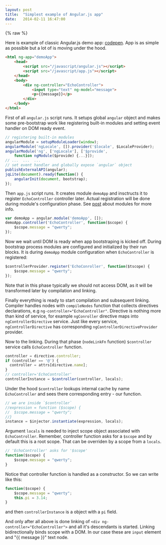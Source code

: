 ```yaml
---
layout: post
title:  "Simplest example of Angular.js app"
date:   2014-02-11 16:47:00
---
```

{% raw %}

Here is example of classic Angular.js demo app: [codepen](http://codepen.io/kykyev/pen/vCeGa). App is as simple as possible but a lot of is moving under the hood.

```html
<html ng-app="demoApp">
    <head>
        <script src="/javascript/angular.js"></script>
        <script src="/javascript/app.js"></script>
    </head>
    <body>
        <div ng-controller="EchoController">
            <input type="text" ng-model="message">
            <p>{{message}}</p>
        </div>
    </body>
</html>
```

First of all `angular.js` script runs. It setups global `angular` object and makes some pre-bootstrap work like registering built-in modules and setting event handler on DOM ready event.

```javascript
// registering built-in modules
angularModule = setupModuleLoader(window);
angularModule('ngLocale', []).provider('$locale', $LocaleProvider);
angularModule('ng', ['ngLocale'], ['$provide',
    function ngModule($provide) {...}]);
// ...  ...  ...
// set event handler and globally expose `angular` object
publishExternalAPI(angular);
jqLite(document).ready(function() {
    angularInit(document, bootstrap);
});
```

Then `app.js` script runs. It creates module `demoApp` and insctructs it to register `EchoController` controller later. Actual registration will be done during module's configuration phase. See [post](/2014/01/27/angularjs-modules.html) about modules for more info.

```javascript
var demoApp = angular.module('demoApp', []);
demoApp.controller('EchoController', function($scope) {
    $scope.message = "qwerty";
});
```

Now we wait until DOM is ready when app bootstraping is kicked off. During bootstrap process modules are configured and initialized by their run blocks. It is during `demoApp` module configuration when `EchoController` is registered:

```javascript
$controllerProvider.register('EchoConroller', function($tscope) {
    $scope.message = "qwerty";
});
```

Note that in this phase typically we should not access DOM, as it will be transformed later by compilation and linking.

Finally everything is ready to start compilation and subsequent linking. Compiler handles nodes with `compileNodes` function that collects directives declarations, e.g `ng-controller="EchoController"`. Directive is nothing more than kind of service, for example `ngConroller` directive maps into `ngControllerDirective` service. Just like every service, `ngControllerDirective` has corresponding `ngControllerDirectiveProvider` provider.

Now to the linking. During that phase (`nodeLinkFn` function) `$controller` service calls `EchoController` function.

```javascript
controller = directive.controller;
if (controller == '@') {
  controller = attrs[directive.name];
}
// controller='EchoController'
controllerInstance = $controller(controller, locals);
```

Under the hood `$controller` lookups internal cache by name `EchoController` and sees there corresponding entry - our function.

```javascript
// we are inside `$controller`
//expression = function ($scope) {
//  $scope.message = "qwerty";
//}
instance = $injector.instantiate(expression, locals);
```

Argument `locals` is needed to inject scope object associated with `EchoController`. Remember, controller function asks for a `$scope` and by default this is a root scope. That can be overriden by a scope from a `locals`.

```javascript
// 'EchoController' asks for '$scope'
function($scope) {
    $scope.message = "qwerty";
}
```

Notice that controller function is handled as a constructor. So we can write like this:

```javascript
function($scope) {
    $scope.message = "qwerty";
    this.pi = 3.14;
}
```

and then `controllerInstance` is a object with a `pi` field.

And only after all above is done linking of `<div ng-controller="EchoController">` and all it's descendants is started. Linking bidirectionally binds scope with a DOM. In our case these are `input` element and "{{ message }}" text node.
